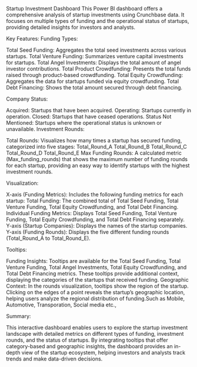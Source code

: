 Startup Investment Dashboard
This Power BI dashboard offers a comprehensive analysis of startup investments using Crunchbase data. It focuses on multiple types of funding and the operational status of startups, providing detailed insights for investors and analysts.

Key Features:
Funding Types:

Total Seed Funding: Aggregates the total seed investments across various startups.
Total Venture Funding: Summarizes venture capital investments for startups.
Total Angel Investments: Displays the total amount of angel investor contributions.
Total Product Crowdfunding: Presents the total funds raised through product-based crowdfunding.
Total Equity Crowdfunding: Aggregates the data for startups funded via equity crowdfunding.
Total Debt Financing: Shows the total amount secured through debt financing.

Company Status:

Acquired: Startups that have been acquired.
Operating: Startups currently in operation.
Closed: Startups that have ceased operations.
Status Not Mentioned: Startups where the operational status is unknown or unavailable.
Investment Rounds:

Total Rounds: Visualizes how many times a startup has secured funding, categorized into five stages:
Total_Round_A
Total_Round_B
Total_Round_C
Total_Round_D
Total_Round_E
Max Funding Rounds: A calculated metric (Max_funding_rounds) that shows the maximum number of funding rounds for each startup, providing an easy way to identify startups with the highest investment rounds.

Visualization:

X-axis (Funding Metrics): Includes the following funding metrics for each startup:
Total Funding: The combined total of Total Seed Funding, Total Venture Funding, Total Equity Crowdfunding, and Total Debt Financing.
Individual Funding Metrics: Displays Total Seed Funding, Total Venture Funding, Total Equity Crowdfunding, and Total Debt Financing separately.
Y-axis (Startup Companies): Displays the names of the startup companies.
Y-axis (Funding Rounds): Displays the five different funding rounds (Total_Round_A to Total_Round_E).

Tooltips:

Funding Insights: Tooltips are available for the Total Seed Funding, Total Venture Funding, Total Angel Investments, Total Equity Crowdfunding, and Total Debt Financing metrics. These tooltips provide additional context, displaying the categories of the startups that received funding.
Geographic Context: In the rounds visualization, tooltips show the region of the startup. Clicking on the edges of a point reveals the startup’s geographic location, helping users analyze the regional distribution of funding.Such as Mobile, Automotive, Transporation, Social media etc.,

Summary:

This interactive dashboard enables users to explore the startup investment landscape with detailed metrics on different types of funding, investment rounds, and the status of startups. By integrating tooltips that offer category-based and geographic insights, the dashboard provides an in-depth view of the startup ecosystem, helping investors and analysts track trends and make data-driven decisions.
